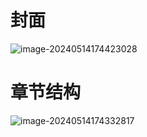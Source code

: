 # 封面

![image-20240514174423028](C:\Users\Ganzeus\AppData\Roaming\Typora\typora-user-images\image-20240514174423028.png)

# 章节结构

![image-20240514174332817](C:\Users\Ganzeus\AppData\Roaming\Typora\typora-user-images\image-20240514174332817.png)





